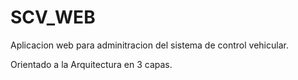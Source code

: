 SCV_WEB
=======

Aplicacion web para adminitracion del sistema de control vehicular.

Orientado a la Arquitectura en 3 capas.
